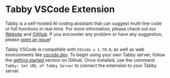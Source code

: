 # Tabby VSCode Extension

Tabby is a self-hosted AI coding assistant that can suggest multi-line code or full functions in real-time. For more information, please check out our [Website](https://tabbyml.com/) and [GitHub](https://github.com/TabbyML/tabby).
If you encounter any problem or have any suggestion, please [open an issue](https://github.com/TabbyML/tabby/issues/new)!


Tabby VSCode is compatible with `VSCode ≥ 1.70.0`, as well as web environments like [vscode.dev](https://www.notion.so/89924cf246ae4dbe935b52b394596d33).
To begin using your own Tabby server, follow the [getting started](https://github.com/TabbyML/tabby#get-started) section on Github. Once installed, use the command `Tabby: Set URL of Tabby Server` to connect the extension to your Tabby server.
